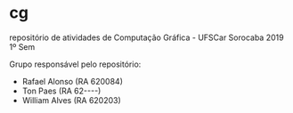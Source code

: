 # cg
repositório de atividades de Computação Gráfica - UFSCar Sorocaba 2019 1º Sem

Grupo responsável pelo repositório:
- Rafael Alonso   (RA 620084)
- Ton Paes        (RA 62----)
- William Alves (RA 620203)
